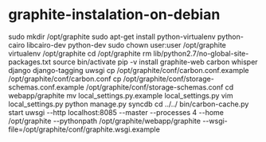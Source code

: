 graphite-instalation-on-debian
==============================
sudo mkdir /opt/graphite
sudo apt-get install python-virtualenv python-cairo libcairo-dev python-dev
sudo chown user:user /opt/graphite
virtualenv /opt/graphite
cd /opt/graphite
rm lib/python2.7/no-global-site-packages.txt
source bin/activate 
pip -v install graphite-web carbon whisper django django-tagging uwsgi 
cp /opt/graphite/conf/carbon.conf.example /opt/graphite/conf/carbon.conf
cp /opt/graphite/conf/storage-schemas.conf.example /opt/graphite/conf/storage-schemas.conf
cd webapp/graphite
mv local_settings.py.example local_settings.py
vim local_settings.py
python manage.py syncdb
cd ../../
bin/carbon-cache.py start
uwsgi --http localhost:8085 --master --processes 4 --home /opt/graphite --pythonpath /opt/graphite/webapp/graphite --wsgi-file=/opt/graphite/conf/graphite.wsgi.example

